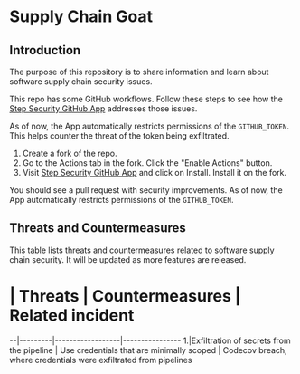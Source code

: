 # Supply Chain Goat

## Introduction

The purpose of this repository is to share information and learn about software supply chain security issues. 

This repo has some GitHub workflows. Follow these steps to see how the [Step Security GitHub App](https://github.com/apps/step-security) addresses those issues. 

As of now, the App automatically restricts permissions of the `GITHUB_TOKEN`. This helps counter the threat of the token being exfiltrated. 

1. Create a fork of the repo.
2. Go to the Actions tab in the fork. Click the "Enable Actions" button. 
3. Visit [Step Security GitHub App](https://github.com/apps/step-security) and click on Install. Install it on the fork. 

You should see a pull request with security improvements. As of now, the App automatically restricts permissions of the `GITHUB_TOKEN`. 

## Threats and Countermeasures

This table lists threats and countermeasures related to software supply chain security. It will be updated as more features are released. 

# | Threats  | Countermeasures  | Related incident
--|---------|------------------|----------------
1.|Exfiltration of secrets from the pipeline | Use credentials that are minimally scoped | Codecov breach, where credentials were exfiltrated from pipelines
